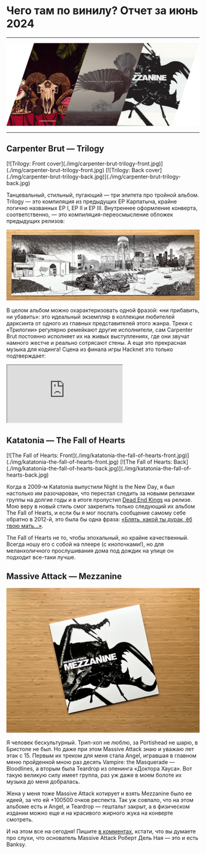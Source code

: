 # Чего там по винилу? Отчет за июнь 2024

***

![cover](./img/cover.png)

***

## Carpenter Brut — Trilogy

<span class="gallery-2">
[![Trilogy: Front cover](./img/carpenter-brut-trilogy-front.jpg)](./img/carpenter-brut-trilogy-front.jpg)
[![Trilogy: Back cover](./img/carpenter-brut-trilogy-back.jpg)](./img/carpenter-brut-trilogy-back.jpg)
</span>

Танцевальный, стильный, пугающий — три эпитета про тройной альбом.
Trilogy — это компиляция из предыдущих EP Карпатыча, крайне логично названных EP I, EP II и EP III.
Внутреннее оформление конверта, соответственно, — это компиляция-переосмысление обложек предыдущих релизов:

[![Trilogy: Inside](./img/carpenter-brut-trilogy-inside.jpg)](./img/carpenter-brut-trilogy-inside.jpg)

В целом альбом можно охарактеризовать одной фразой: «ни прибавить, ни убавить»: это идеальный экземпляр в коллекции любителей дарксинта от одного из главных представителей этого жанра.
Треки с «Трилогии» регулярно ремейкают другие исполнители, сам Carpenter Brut постоянно исполняет их на живых выступлениях, где они звучат намного жестче и реально сотрясают стены. 
А еще это прекрасная музыка для кодинга! 
Сцена из финала игры Hacknet это только подтверждает:

<iframe src="https://www.youtube-nocookie.com/embed/-c_jGVx6vxE"></iframe>

## Katatonia — The Fall of Hearts

<span class="gallery-2">
[![The Fall of Hearts: Front](./img/katatonia-the-fall-of-hearts-front.jpg)](./img/katatonia-the-fall-of-hearts-front.jpg)
[![The Fall of Hearts: Back](./img/katatonia-the-fall-of-hearts-back.jpg)](./img/katatonia-the-fall-of-hearts-back.jpg)
</span>

Когда в 2009-м Katatonia выпустили Night is the New Day, я был настолько им разочарован, что перестал следить за новыми релизами группы на долгие годы и в итоге пропустил [Dead End Kings](/2024/03/26/vinyl-report/) на релизе.
Мою веру в новый стиль смог закрепить только следующий их альбом The Fall of Hearts, и если бы я мог послать сообщение самому себе обратно в 2012-й, это была бы одна фраза: [«Блять, какой ты дурак, ёб твою мать…»](https://on.soundcloud.com/G1Vxoo8pyC3f5h127). 

The Fall of Hearts не то, чтобы эпохальный, но крайне качественный.
Всегда ношу его с собой на плеере (с кнопочками!), но для меланхоличного прослушивания дома под дождик на улице он подходит все-таки лучше.

## Massive Attack — Mezzanine

![Mezzanine](./img/massive-attack-mezzanine.jpg)

Я человек бескультурный. 
Трип-хоп не люблю, за Portishead не шарю, в Бристоле не был.
Но даже при этом Massive Attack знаю и уважаю лет этак с 15.
Первым их треком для меня стала Angel, игравшая в главном меню пройденной мною раз десять Vampire: the Masquerade — Bloodlines, а вторым была Teardrop из опенинга «Доктора Хауса».
Вот такую великую силу имеет группа, раз уж даже в моем болоте их музыка до меня добралась.

Жена у меня тоже Massive Attack котирует и взять Mezzanine было ее идеей, за что ей +100500 очков респекта.
Так уж совпало, что на этом альбоме есть и Angel, и Teardrop — гештальт закрыт, а в физическом издании можно еще и на красивого жирного жука на конверте смотреть.

И на этом все на сегодня!
Пишите [в комментах](https://t.me/misha_talks/165), кстати, что вы думаете про слухи, что основатель Massive Attack Роберт Дель Ная — это и есть Banksy.
